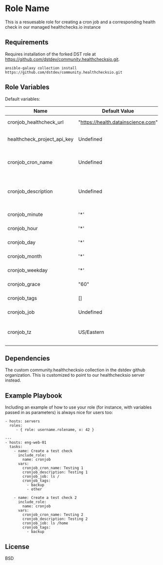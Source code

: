 Role Name
=========

This is a resuesable role for creating a cron job and a corresponding health check in 
our managed healthchecks.io instance

Requirements
------------

Requires installation of the forked DST role at  https://github.com/dstdev/community.healthchecksio.git.

    ansible-galaxy collection install  https://github.com/dstdev/community.healthchecksio.git


Role Variables
--------------

Default variables:

| Name                        | Default Value                      | Description                                    |
|-----------------------------|------------------------------------|------------------------------------------------|
| cronjob_healthcheck_url     | "https://health.datainscience.com" | Healthchecks server root                       |
| healthcheck_project_api_key | Undefined                          | API Key for the project (Required)             |
| cronjob_cron_name           | Undefined                          | Unique name for the cron job (Required)        |
| cronjob_description         | Undefined                          | Longer description for the cron job (Required) |
| cronjob_minute              | '*'                                | Cron minutes field                             |
| cronjob_hour                | '*'                                | Cron hour field                                |
| cronjob_day                 | '*'                                | Cron hour field                                |
| cronjob_month               | '*'                                | Cron hour field                                |
| cronjob_weekday             | '*'                                | Cron hour field                                |
| cronjob_grace               | "60"                               | Grace period in seconds                        |
| cronjob_tags                | []                                 | List of tags to apply                          |
| cronjob_job                 | Undefined                          | The cron job to run                            |
| cronjob_tz                  | US/Eastern                         | Timezone of cronjob. Greatly effects status    |


Dependencies
------------

The custom community.healthchecksio collection in the dstdev github organization.  This is customized to point to our healthchecksio server instead.

Example Playbook
----------------

Including an example of how to use your role (for instance, with variables passed in as parameters) is always nice for users too:

    - hosts: servers
      roles:
         - { role: username.rolename, x: 42 }

    ---
    - hosts: eng-web-01
      tasks:
        - name: Create a test check
          include_role:
            name: cronjob
          vars:
            cronjob_cron_name: Testing 1
            cronjob_description: Testing 1
            cronjob_job: ls /
            cronjob_tags:
              - backup
              - other
    
        - name: Create a test check 2
          include_role:
            name: cronjob
          vars:
            cronjob_cron_name: Testing 2
            cronjob_description: Testing 2
            cronjob_job: ls /home
            cronjob_tags:
              - backup

License
-------

BSD

